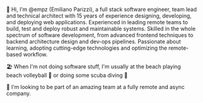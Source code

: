 👋 Hi, I'm @empz (Emiliano Parizzi), a full stack software engineer, team lead and technical architect with 15 years of experience designing, developing, and deploying
web applications. Experienced in leading remote teams to build, test and deploy robust and maintainable systems. Skilled in the whole spectrum of software development, from advanced
frontend techniques to backend architecture design and dev-ops pipelines. Passionate about learning, adopting cutting-edge technologies and optimizing the remote-based workflow.

🏖️ When I'm not doing software stuff,  I'm usually at the beach playing beach volleyball 🏐 or doing some scuba diving 🤿

💞️ I'm looking to be part of an amazing team at a fully remote and async company.


<!---
empz/empz is a ✨ special ✨ repository because its `README.md` (this file) appears on your GitHub profile.
You can click the Preview link to take a look at your changes.
--->
